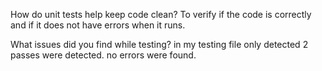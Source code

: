 How do unit tests help keep code clean?
To verify if the code is correctly and if it does not have errors when it runs.

What issues did you find while testing?
in my testing file only detected 2 passes were detected. no errors were found.

